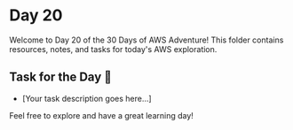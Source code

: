 # Day 20

Welcome to Day 20 of the 30 Days of AWS Adventure! This folder contains resources, notes, and tasks for today's AWS exploration.

## Task for the Day 🚀

- [Your task description goes here...]

Feel free to explore and have a great learning day!

